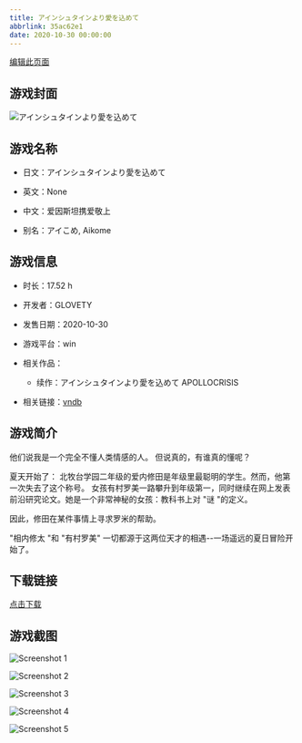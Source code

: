 ```yaml
---
title: アインシュタインより愛を込めて
abbrlink: 35ac62e1
date: 2020-10-30 00:00:00
---
```

[编辑此页面](https://github.com/ACG-3/ADV3-source/blob/main/source/_posts/games/%E3%82%A2%E3%82%A4%E3%83%B3%E3%82%B7%E3%83%A5%E3%82%BF%E3%82%A4%E3%83%B3%E3%82%88%E3%82%8A%E6%84%9B%E3%82%92%E8%BE%BC%E3%82%81%E3%81%A6%20APOLLOCRISIS.md)

## 游戏封面

![アインシュタインより愛を込めて](https://pan.timero.xyz/d/onedrive/img_lib_001/%E3%82%A2%E3%82%A4%E3%83%B3%E3%82%B7%E3%83%A5%E3%82%BF%E3%82%A4%E3%83%B3%E3%82%88%E3%82%8A%E6%84%9B%E3%82%92%E8%BE%BC%E3%82%81%E3%81%A6%20APOLLOCRISIS_cover.avif)


## 游戏名称

- 日文：アインシュタインより愛を込めて
- 英文：None
- 中文：爱因斯坦携爱敬上

- 别名：アイこめ, Aikome


## 游戏信息

- 时长：17.52 h
- 开发者：GLOVETY
- 发售日期：2020-10-30
- 游戏平台：win
- 相关作品：
   - 续作：アインシュタインより愛を込めて APOLLOCRISIS

- 相关链接：[vndb](https://vndb.org/v24987)


## 游戏简介

他们说我是一个完全不懂人类情感的人。
但说真的，有谁真的懂呢？

夏天开始了：
北牧台学园二年级的爱内修田是年级里最聪明的学生。然而，他第一次失去了这个称号。
女孩有村罗美一路攀升到年级第一，同时继续在网上发表前沿研究论文。她是一个非常神秘的女孩：教科书上对 "谜 "的定义。

因此，修田在某件事情上寻求罗米的帮助。

"相内修太 "和 "有村罗美"
一切都源于这两位天才的相遇--一场遥远的夏日冒险开始了。




## 下载链接

[点击下载](https://pan.timero.xyz/onedrive/adv_lib_001/%E3%82%A2%E3%82%A4%E3%83%B3%E3%82%B7%E3%83%A5%E3%82%BF%E3%82%A4%E3%83%B3%E3%82%88%E3%82%8A%E6%84%9B%E3%82%92%E8%BE%BC%E3%82%81%E3%81%A6%20APOLLOCRISIS)


## 游戏截图


![Screenshot 1](https://pan.timero.xyz/d/onedrive/img_lib_001/%E3%82%A2%E3%82%A4%E3%83%B3%E3%82%B7%E3%83%A5%E3%82%BF%E3%82%A4%E3%83%B3%E3%82%88%E3%82%8A%E6%84%9B%E3%82%92%E8%BE%BC%E3%82%81%E3%81%A6%20APOLLOCRISIS_Screenshot_1.avif)

![Screenshot 2](https://pan.timero.xyz/d/onedrive/img_lib_001/%E3%82%A2%E3%82%A4%E3%83%B3%E3%82%B7%E3%83%A5%E3%82%BF%E3%82%A4%E3%83%B3%E3%82%88%E3%82%8A%E6%84%9B%E3%82%92%E8%BE%BC%E3%82%81%E3%81%A6%20APOLLOCRISIS_Screenshot_2.avif)

![Screenshot 3](https://pan.timero.xyz/d/onedrive/img_lib_001/%E3%82%A2%E3%82%A4%E3%83%B3%E3%82%B7%E3%83%A5%E3%82%BF%E3%82%A4%E3%83%B3%E3%82%88%E3%82%8A%E6%84%9B%E3%82%92%E8%BE%BC%E3%82%81%E3%81%A6%20APOLLOCRISIS_Screenshot_3.avif)

![Screenshot 4](https://pan.timero.xyz/d/onedrive/img_lib_001/%E3%82%A2%E3%82%A4%E3%83%B3%E3%82%B7%E3%83%A5%E3%82%BF%E3%82%A4%E3%83%B3%E3%82%88%E3%82%8A%E6%84%9B%E3%82%92%E8%BE%BC%E3%82%81%E3%81%A6%20APOLLOCRISIS_Screenshot_4.avif)

![Screenshot 5](https://pan.timero.xyz/d/onedrive/img_lib_001/%E3%82%A2%E3%82%A4%E3%83%B3%E3%82%B7%E3%83%A5%E3%82%BF%E3%82%A4%E3%83%B3%E3%82%88%E3%82%8A%E6%84%9B%E3%82%92%E8%BE%BC%E3%82%81%E3%81%A6%20APOLLOCRISIS_Screenshot_5.avif)

